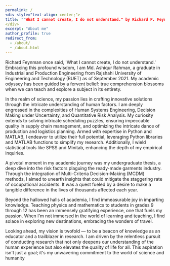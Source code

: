```yaml
---
permalink: /
<div style="text-align: center;">
title: ""What I cannot create, I do not understand." by Richard P. Feynman"
</div>
excerpt: "About me"
author_profile: true
redirect_from: 
  - /about/
  - /about.html
---
```


Richard Feynman once said, 'What I cannot create, I do not understand.' Embracing this profound wisdom, I am Md. Ashiqur Rahman, a graduate in Industrial and Production Engineering from Rajshahi University of Engineering and Technology (RUET) as of September 2021. My academic odyssey has been guided by a fervent belief: true comprehension blossoms when we can teach and explore a subject in its entirety.

In the realm of science, my passion lies in crafting innovative solutions through the intricate understanding of human factors. I am deeply engrossed in the complexities of Human Systems Engineering, Decision Making under Uncertainty, and Quantitative Risk Analysis. My curiosity extends to solving intricate scheduling puzzles, ensuring impeccable quality in supply chain management, and optimizing the intricate dance of production and logistics planning. Armed with expertise in Python and MATLAB, I endeavor to utilize their full potential, leveraging Python libraries and MATLAB functions to simplify my research. Additionally, I wield statistical tools like SPSS and Minitab, enhancing the depth of my empirical inquiries.

A pivotal moment in my academic journey was my undergraduate thesis, a deep dive into the risk factors plaguing the ready-made garments industry. Through the integration of Multi-Criteria Decision-Making (MCDM) methods, I aimed to unearth insights that could mitigate the staggering rate of occupational accidents. It was a quest fueled by a desire to make a tangible difference in the lives of thousands affected each year.

Beyond the hallowed halls of academia, I find immeasurable joy in imparting knowledge. Teaching physics and mathematics to students in grades 9 through 12 has been an immensely gratifying experience, one that fuels my passion. When I'm not immersed in the world of learning and teaching, I find solace in exploring new destinations, embracing the wonders of travel.

Looking ahead, my vision is twofold — to be a beacon of knowledge as an educator and a trailblazer in research. I am driven by the relentless pursuit of conducting research that not only deepens our understanding of the human experience but also elevates the quality of life for all. This aspiration isn't just a goal; it's my unwavering commitment to the world of science and humanity



